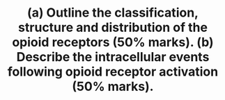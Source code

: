 ---
title: "(a) Outline the classification, structure and distribution of the opioid receptors (50% marks). (b) Describe the intracellular events following opioid receptor activation (50% marks)."
entityType: SAQ
exam: PEX
college: CICM
year: 2023
sitting: B
question: 09
passRate: 20
EC_expectedDomains:
- "classification, structure and distribution of the opioid receptors"
- "intracellular events following opioid receptor activation"
EC_extraCredit:
- "classification most commonly used for opioid receptors (μ(MOP), δ(DOP), k(KOP) & NOP) and a description of the important characteristics or differences between them"
- "central and peripheral distribution including specific central nervous system sites such as pre and post synaptic locations in the brain (ie. the periaqueductal gray, locus ceruleus and amygdala) and spinal cord (ie. primary afferent neurons in the dorsal horn)"
- "presynaptic inhibition of neurotransmitters of primary afferent neurons such as noradrenaline and substance P, and postsynaptic inhibition of membrane depolarization of dorsal horn nociceptive neurons"
EC_errorsCommon:
- "The classification most commonly used for opioid receptors (μ(MOP), δ(DOP), k(KOP) & NOP) and a description of the important characteristics or differences between them was expected."
- "A description of their central and peripheral distribution was required including specific central nervous system sites such as pre and post synaptic locations in the brain (ie. the periaqueductal gray, locus ceruleus and amygdala) and spinal cord (ie. primary afferent neurons in the dorsal horn)."
- "Opioid receptors as a class are transmembrane spanning G protein receptors that have significant downstream effects including presynaptic inhibition of neurotransmitters of primary afferent neurons such as noradrenaline and substance P, and postsynaptic inhibition of membrane depolarization of dorsal horn nociceptive neurons."
---
